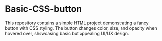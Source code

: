 # Basic-CSS-button
This repository contains a simple HTML project demonstrating a fancy button with CSS styling. The button changes color, size, and opacity when hovered over, showcasing basic but appealing UI/UX design.
